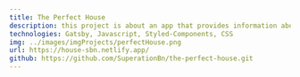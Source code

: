 ```yaml
---
title: The Perfect House
description: this project is about an app that provides information about some houses for sale, it contains dynamic navigation.
technologies: Gatsby, Javascript, Styled-Components, CSS
img: ../images/imgProjects/perfectHouse.png
url: https://house-sbn.netlify.app/
github: https://github.com/SuperationBn/the-perfect-house.git
---
```

